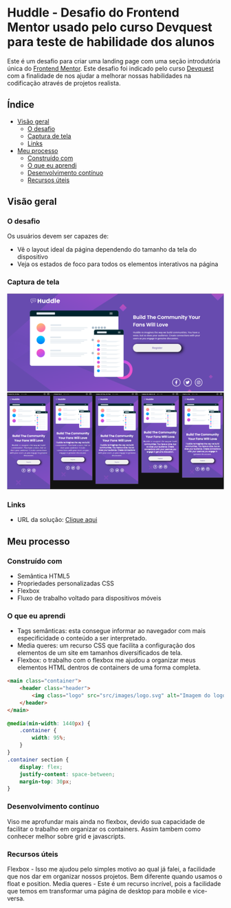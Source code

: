 # Huddle - Desafio do Frontend Mentor usado pelo curso Devquest para teste de habilidade dos alunos

Este é um desafio para criar uma landing page com uma seção introdutória única do [Frontend Mentor](https://www.frontendmentor.io/challenges/huddle-landing-page-with-a-single-introductory-section-B_2Wvxgi0). 
Este desafio foi indicado pelo curso [Devquest](https://devemdobro.com/matriculas-abertas/) com a finalidade de nos ajudar a melhorar nossas habilidades na codificação através de projetos realista.

## Índice

- [Visão geral](#visao-geral)
  - [O desafio](#o-desafio)
  - [Captura de tela](#captura-de-tela)
  - [Links](#links)
- [Meu processo](#meu-processo)
  - [Construído com](#construído-com)
  - [O que eu aprendi](#o-que-eu-aprendi)
  - [Desenvolvimento contínuo](#desenvolvimento-contínuo)
  - [Recursos úteis](#recursos-úteis)

## Visão geral

### O desafio

Os usuários devem ser capazes de:

- Vê o layout ideal da página dependendo do tamanho da tela do dispositivo
- Veja os estados de foco para todos os elementos interativos na página

### Captura de tela

![](./src/images/huddle.png)
![](./src/images/huddle-desktop.png)

### Links

- URL da solução: [Clique aqui](https://your-solution-url.com)

## Meu processo

### Construído com

- Semântica HTML5
- Propriedades personalizadas CSS
- Flexbox
- Fluxo de trabalho voltado para dispositivos móveis

### O que eu aprendi

- Tags semânticas: esta consegue informar ao navegador com mais especificidade o conteúdo a ser interpretado.
- Media queres: um recurso CSS que facilita a configuração dos elementos de um site em tamanhos diversificados de tela.
- Flexbox: o trabalho com o flexbox me ajudou a organizar meus elementos HTML dentros de containers de uma forma completa.
```html
<main class="container">
    <header class="header">
        <img class="logo" src="src/images/logo.svg" alt="Imagem do logo">
    </header>
</main>
```
```css
@media(min-width: 1440px) {
    .container {
        width: 95%;
    }
}
.container section {
    display: flex;
    justify-content: space-between;
    margin-top: 30px;
}
```

### Desenvolvimento contínuo

Viso me aprofundar mais ainda no flexbox, devido sua capacidade de facilitar o trabalho em organizar os containers. Assim tambem como conhecer melhor sobre grid e javascripts.

### Recursos úteis

Flexbox - Isso me ajudou pelo simples motivo ao qual já falei, a facilidade que nos dar em organizar nossos projetos. Bem diferente quando usamos o float e position.
Media queres - Este é um recurso incrível, pois a facilidade que temos em transformar uma página de desktop para mobile e vice-versa.
